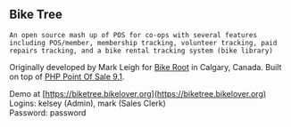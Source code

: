## Bike Tree

`An open source mash up of POS for co-ops with several features including POS/member, membership tracking, volunteer tracking, paid repairs tracking, and a bike rental tracking system (bike library)`

Originally developed by Mark Leigh for [Bike Root](http://bikeroot.ca/) in Calgary, Canada.  Built on top of [PHP Point Of Sale 9.1](https://github.com/deenseth/PHP-Point-Of-Sale).

Demo at [https://biketree.bikelover.org](https://biketree.bikelover.org)<br>
Logins: kelsey (Admin), mark (Sales Clerk)<br> 
Password: password
